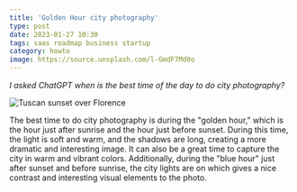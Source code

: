 ```yaml
---
title: 'Golden Hour city photography'
type: post
date: 2023-01-27 10:30
tags: saas roadmap business startup
category: howto
image: https://source.unsplash.com/l-GmdF7Md0o
---
```


_I asked ChatGPT when is the best time of the day to do city photography?_

![Tuscan sunset over Florence](https://source.unsplash.com/l-GmdF7Md0o)

The best time to do city photography is during the "golden hour," which is the hour just after sunrise and the hour just before sunset. During this time, the light is soft and warm, and the shadows are long, creating a more dramatic and interesting image. It can also be a great time to capture the city in warm and vibrant colors. Additionally, during the "blue hour" just after sunset and before sunrise, the city lights are on which gives a nice contrast and interesting visual elements to the photo.
